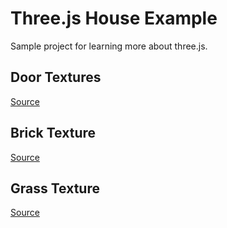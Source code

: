 # Three.js House Example

Sample project for learning more about three.js.

## Door Textures

[Source](https://3dtextures.me/2019/04/16/door-wood-001/)

## Brick Texture

[Source](https://3dtextures.me/2020/09/17/brick-wall-019/)

## Grass Texture  

[Source](https://3dtextures.me/2020/08/28/grass-005/)
